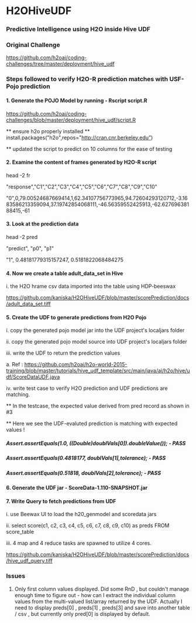 # H2OHiveUDF
### Predictive Intelligence using H2O inside Hive UDF

### Original Challenge 

https://github.com/h2oai/coding-challenges/tree/master/deployment/hive_udf

### Steps followed to verify H2O-R prediction matches with USF-Pojo prediction

#### 1. Generate the POJO Model by running -  Rscript script.R

https://github.com/h2oai/coding-challenges/blob/master/deployment/hive_udf/script.R

** ensure h2o properly installed ** install.packages("h2o",repos="http://cran.cnr.berkeley.edu”)

** updated the script to predict on 10 columns for the ease of testing

#### 2. Examine the content of frames generated by H2O-R script

head -2 fr

"response","C1","C2","C3","C4","C5","C6","C7","C8","C9","C10"

"0",0,79.00524687669414,1,62.34107756773965,94.72604293120712,-3.1683586213359094,37.19742854068111,-46.56359552425913,-62.62769638188415,-61

#### 3. Look at the prediction data

head -2 pred

"predict", "p0", "p1"

"1", 0.48181779315157247, 0.5181822068484275

#### 4. Now we create a table adult_data_set in Hive

i.  the H2O hrame csv data imported into the table using HDP-beeswax

https://github.com/kaniska/H2OHiveUDF/blob/master/scorePrediction/docs/adult_data_set.tiff

#### 5. Create the UDF to generate predictions from H2O Pojo

i. copy the generated pojo model jar into the UDF project's localjars folder

ii. copy the generated pojo model source into UDF project's localjars folder

iii. write the UDF to return the prediction values

a. Ref : https://github.com/h2oai/h2o-world-2015-training/blob/master/tutorials/hive_udf_template/src/main/java/ai/h2o/hive/udf/ScoreDataUDF.java

iv. write test case to verify H2O prediction and UDF predictions are matching.

** In the testcase, the expected value derived from pred record as shown in #3

** Here we see the UDF-evaluted prediction is matching with expected values !

  ##### Assert.assertEquals(1.0, ((Double)doublVals[0]).doubleValue());  - PASS
  
  ##### Assert.assertEquals(0.4818177, doublVals[1],tolerance); - PASS
  
  ##### Assert.assertEquals(0.51818, doublVals[2],tolerance); - PASS

#### 6. Generate the UDF jar - ScoreData-1.110-SNAPSHOT.jar

#### 7. Write Query to fetch predictions from UDF

i. use Beewax UI to load the h20_genmodel and scoredata jars

ii. select score(c1, c2, c3, c4, c5, c6, c7, c8, c9, c10) as preds FROM score_table

iii. 4 map and 4 reduce tasks are spawned to utilize 4 cores.

https://github.com/kaniska/H2OHiveUDF/blob/master/scorePrediction/docs/hive_udf_query.tiff

### Issues

1. Only first column values displayed. Did some RnD , but couldn't manage enough time to figure out - how can I extract the individual column values from the multi-valued list/array returned by the UDF.  Actually I need to display preds[0] , preds[1] , preds[3] and save into another table / csv , but currently only pred[0] is displayed by default.
